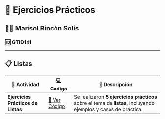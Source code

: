 # 🧠 Ejercicios Prácticos 
## 👩‍💻 Marisol Rincón Solís
### 🆔 GTID141

---

## 📋 Listas

| 🧩 Actividad | 💻 Código | 📝 Descripción |
|--------------|-----------|----------------|
| **Ejercicios Prácticos de Listas** | [📘 Ver Código](https://github.com/1224100827mrs-gif/EJERCICIOSPRACTICOS/blob/main/Tema%3AListas.md) | Se realizaron **5 ejercicios prácticos** sobre el tema de **listas**, incluyendo ejemplos y casos de práctica. |
